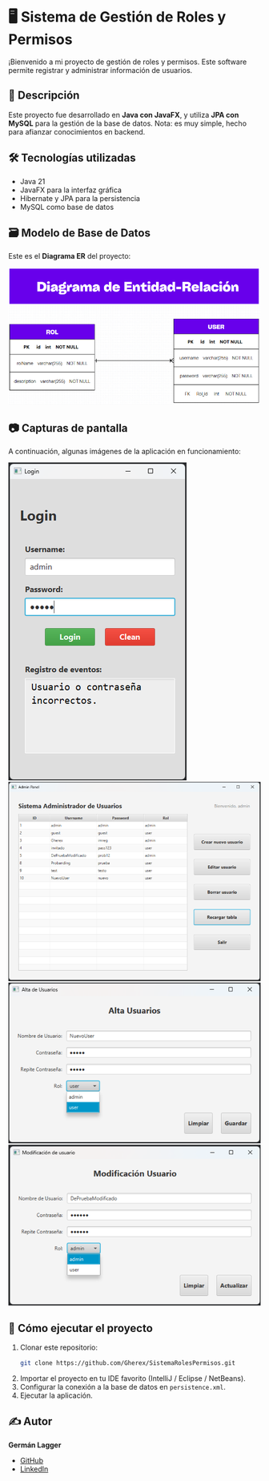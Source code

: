 # 🖥 Sistema de Gestión de Roles y Permisos

¡Bienvenido a mi proyecto de gestión de roles y permisos. Este software permite registrar y administrar información de usuarios.

## 📖 Descripción
Este proyecto fue desarrollado en **Java con JavaFX**, y utiliza **JPA con MySQL** para la gestión de la base de datos.
Nota: es muy simple, hecho para afianzar conocimientos en backend.

## 🛠️ Tecnologías utilizadas
- Java 21
- JavaFX para la interfaz gráfica
- Hibernate y JPA para la persistencia
- MySQL como base de datos

## 🗃️ Modelo de Base de Datos
Este es el **Diagrama ER** del proyecto:

![Diagrama ER](images/diagramaER.png)

## 📷 Capturas de pantalla
A continuación, algunas imágenes de la aplicación en funcionamiento:

![Login](images/login.png)
![Admin panel](images/admin-panel.png)
![ormulario de carga de datos](images/alta-usuarios.png)
![Formulario de modificación de datos](images/modificacion-usuarios.png)

## 🚀 Cómo ejecutar el proyecto
1. Clonar este repositorio:
   ```sh
   git clone https://github.com/Gherex/SistemaRolesPermisos.git
   ```
2. Importar el proyecto en tu IDE favorito (IntelliJ / Eclipse / NetBeans).
3. Configurar la conexión a la base de datos en `persistence.xml`.
4. Ejecutar la aplicación.

## ✍️ Autor
**Germán Lagger**  
- [GitHub](https://github.com/Gherex)
- [LinkedIn](https://www.linkedin.com/in/germanlagger/)
